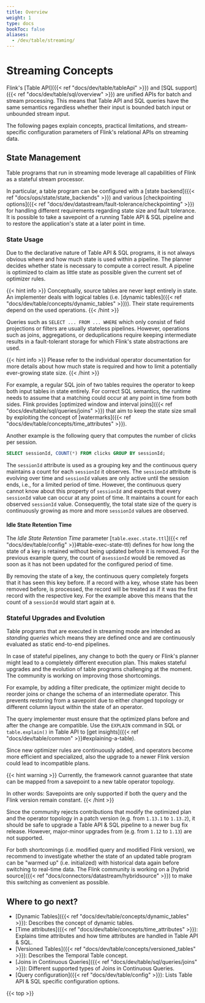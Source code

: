 ```yaml
---
title: Overview
weight: 1
type: docs
bookToc: false
aliases:
  - /dev/table/streaming/
---
```

<!--
Licensed to the Apache Software Foundation (ASF) under one
or more contributor license agreements.  See the NOTICE file
distributed with this work for additional information
regarding copyright ownership.  The ASF licenses this file
to you under the Apache License, Version 2.0 (the
"License"); you may not use this file except in compliance
with the License.  You may obtain a copy of the License at

  http://www.apache.org/licenses/LICENSE-2.0

Unless required by applicable law or agreed to in writing,
software distributed under the License is distributed on an
"AS IS" BASIS, WITHOUT WARRANTIES OR CONDITIONS OF ANY
KIND, either express or implied.  See the License for the
specific language governing permissions and limitations
under the License.
-->

# Streaming Concepts

Flink's [Table API]({{< ref "docs/dev/table/tableApi" >}}) and [SQL support]({{< ref "docs/dev/table/sql/overview" >}}) are unified APIs for batch and stream processing.
This means that Table API and SQL queries have the same semantics regardless whether their input is bounded batch input or unbounded stream input.

The following pages explain concepts, practical limitations, and stream-specific configuration parameters of Flink's relational APIs on streaming data.

State Management
----------------

Table programs that run in streaming mode leverage all capabilities of Flink as a stateful stream
processor.

In particular, a table program can be configured with a [state backend]({{< ref "docs/ops/state/state_backends" >}})
and various [checkpointing options]({{< ref "docs/dev/datastream/fault-tolerance/checkpointing" >}})
for handling different requirements regarding state size and fault tolerance. It is possible to take
a savepoint of a running Table API & SQL pipeline and to restore the application's state at a later
point in time.

### State Usage

Due to the declarative nature of Table API & SQL programs, it is not always obvious where and how much
state is used within a pipeline. The planner decides whether state is necessary to compute a correct
result. A pipeline is optimized to claim as little state as possible given the current set of optimizer
rules.

{{< hint info >}}
Conceptually, source tables are never kept entirely in state. An implementer deals with logical tables
(i.e. [dynamic tables]({{< ref "docs/dev/table/concepts/dynamic_tables" >}})). Their state requirements
depend on the used operations.
{{< /hint >}}

Queries such as `SELECT ... FROM ... WHERE` which only consist of field projections or filters are usually
stateless pipelines. However, operations such as joins, aggregations, or deduplications require keeping
intermediate results in a fault-tolerant storage for which Flink's state abstractions are used.

{{< hint info >}}
Please refer to the individual operator documentation for more details about how much state is required
and how to limit a potentially ever-growing state size.
{{< /hint >}}

For example, a regular SQL join of two tables requires the operator to keep both input tables in state
entirely. For correct SQL semantics, the runtime needs to assume that a matching could occur at any
point in time from both sides. Flink provides [optimized window and interval joins]({{< ref "docs/dev/table/sql/queries/joins" >}})
that aim to keep the state size small by exploiting the concept of [watermarks]({{< ref "docs/dev/table/concepts/time_attributes" >}}).

Another example is the following query that computes the number of clicks per session.

```sql
SELECT sessionId, COUNT(*) FROM clicks GROUP BY sessionId;
```

The `sessionId` attribute is used as a grouping key and the continuous query maintains a count
for each `sessionId` it observes. The `sessionId` attribute is evolving over time and `sessionId`
values are only active until the session ends, i.e., for a limited period of time. However, the
continuous query cannot know about this property of `sessionId` and expects that every `sessionId`
value can occur at any point of time. It maintains a count for each observed `sessionId` value.
Consequently, the total state size of the query is continuously growing as more and more `sessionId`
values are observed.

#### Idle State Retention Time

The *Idle State Retention Time* parameter [`table.exec.state.ttl`]({{< ref "docs/dev/table/config" >}}#table-exec-state-ttl)
defines for how long the state of a key is retained without being updated before it is removed.
For the previous example query, the count of a`sessionId` would be removed as soon as it has not
been updated for the configured period of time.

By removing the state of a key, the continuous query completely forgets that it has seen this key
before. If a record with a key, whose state has been removed before, is processed, the record will
be treated as if it was the first record with the respective key. For the example above this means
that the count of a `sessionId` would start again at `0`.

### Stateful Upgrades and Evolution

Table programs that are executed in streaming mode are intended as *standing queries* which means they
are defined once and are continuously evaluated as static end-to-end pipelines.

In case of stateful pipelines, any change to both the query or Flink's planner might lead to a completely
different execution plan. This makes stateful upgrades and the evolution of table programs challenging
at the moment. The community is working on improving those shortcomings.

For example, by adding a filter predicate, the optimizer might decide to reorder joins or change the
schema of an intermediate operator. This prevents restoring from a savepoint due to either changed
topology or different column layout within the state of an operator.

The query implementer must ensure that the optimized plans before and after the change are compatible.
Use the `EXPLAIN` command in SQL or `table.explain()` in Table API to [get insights]({{< ref "docs/dev/table/common" >}}#explaining-a-table).

Since new optimizer rules are continuously added, and operators become more efficient and specialized,
also the upgrade to a newer Flink version could lead to incompatible plans.

{{< hint warning >}}
Currently, the framework cannot guarantee that state can be mapped from a savepoint to a new table
operator topology.

In other words: Savepoints are only supported if both the query and the Flink version remain constant.
{{< /hint >}}

Since the community rejects contributions that modify the optimized plan and the operator topology
in a patch version (e.g. from `1.13.1` to `1.13.2`), it should be safe to upgrade a Table API & SQL
pipeline to a newer bug fix release. However, major-minor upgrades from (e.g. from `1.12` to `1.13`)
are not supported.

For both shortcomings (i.e. modified query and modified Flink version), we recommend to investigate
whether the state of an updated table program can be "warmed up" (i.e. initialized) with historical
data again before switching to real-time data. The Flink community is working on a [hybrid source]({{< ref "docs/connectors/datastream/hybridsource" >}})
to make this switching as convenient as possible.


Where to go next?
-----------------

* [Dynamic Tables]({{< ref "docs/dev/table/concepts/dynamic_tables" >}}): Describes the concept of dynamic tables.
* [Time attributes]({{< ref "docs/dev/table/concepts/time_attributes" >}}): Explains time attributes and how time attributes are handled in Table API & SQL.
* [Versioned Tables]({{< ref "docs/dev/table/concepts/versioned_tables" >}}): Describes the Temporal Table concept.
* [Joins in Continuous Queries]({{< ref "docs/dev/table/sql/queries/joins" >}}): Different supported types of Joins in Continuous Queries.
* [Query configuration]({{< ref "docs/dev/table/config" >}}): Lists Table API & SQL specific configuration options.

{{< top >}}
